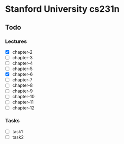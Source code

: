 # Stanford University cs231n

## Todo

### Lectures
- [x] chapter-2 
- [ ] chapter-3 
- [ ] chapter-4
- [ ] chapter-5 
- [x] chapter-6 
- [ ] chapter-7 
- [ ] chapter-8 
- [ ] chapter-9 
- [ ] chapter-10
- [ ] chapter-11
- [ ] chapter-12

### Tasks
- [ ] task1
- [ ] task2